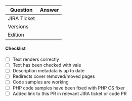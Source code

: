 | Question      | Answer
| ------------- | ---
| JIRA Ticket   | <!-- URLs to GitHub or JIRA issue(s) (or N/A) -->
| Versions      | <!-- product version number, e.g.: 1.7, 1.13, 2.0 -->
| Edition       | <!-- Content, Experience, Commerce -->

<!-- Replace this comment with Pull Request description -->

#### Checklist

- [ ] Text renders correctly
- [ ] Text has been checked with vale
- [ ] Description metadata is up to date
- [ ] Redirects cover removed/moved pages
- [ ] Code samples are working
- [ ] PHP code samples have been fixed with PHP CS fixer
- [ ] Added link to this PR in relevant JIRA ticket or code PR

